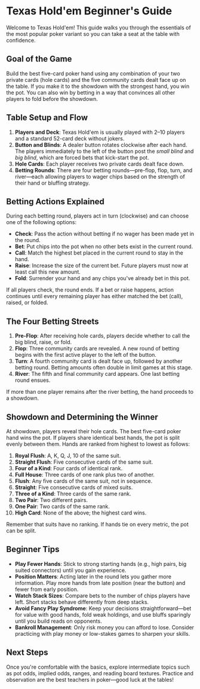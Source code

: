 # Texas Hold'em Beginner's Guide

Welcome to Texas Hold'em! This guide walks you through the essentials of the
most popular poker variant so you can take a seat at the table with
confidence.

## Goal of the Game

Build the best five-card poker hand using any combination of your two private
cards (hole cards) and the five community cards dealt face up on the table. If
you make it to the showdown with the strongest hand, you win the pot. You can
also win by betting in a way that convinces all other players to fold before
the showdown.

## Table Setup and Flow

1. **Players and Deck**: Texas Hold'em is usually played with 2–10 players and a
   standard 52-card deck without jokers.
1. **Button and Blinds**: A dealer button rotates clockwise after each hand.
   The players immediately to the left of the button post the *small blind* and
   *big blind*, which are forced bets that kick-start the pot.
1. **Hole Cards**: Each player receives two private cards dealt face down.
1. **Betting Rounds**: There are four betting rounds—pre-flop, flop, turn, and
   river—each allowing players to wager chips based on the strength of their
   hand or bluffing strategy.

## Betting Actions Explained

During each betting round, players act in turn (clockwise) and can choose one of
the following options:

- **Check**: Pass the action without betting if no wager has been made yet in
  the round.
- **Bet**: Put chips into the pot when no other bets exist in the current
  round.
- **Call**: Match the highest bet placed in the current round to stay in the
  hand.
- **Raise**: Increase the size of the current bet. Future players must now at
  least call this new amount.
- **Fold**: Surrender your hand and any chips you've already bet in this pot.

If all players check, the round ends. If a bet or raise happens, action
continues until every remaining player has either matched the bet (call),
raised, or folded.

## The Four Betting Streets

1. **Pre-Flop**: After receiving hole cards, players decide whether to call the
   big blind, raise, or fold.
1. **Flop**: Three community cards are revealed. A new round of betting begins
   with the first active player to the left of the button.
1. **Turn**: A fourth community card is dealt face up, followed by another
   betting round. Betting amounts often double in limit games at this stage.
1. **River**: The fifth and final community card appears. One last betting
   round ensues.

If more than one player remains after the river betting, the hand proceeds to a
showdown.

## Showdown and Determining the Winner

At showdown, players reveal their hole cards. The best five-card poker hand wins
the pot. If players share identical best hands, the pot is split evenly between
them. Hands are ranked from highest to lowest as follows:

1. **Royal Flush**: A, K, Q, J, 10 of the same suit.
1. **Straight Flush**: Five consecutive cards of the same suit.
1. **Four of a Kind**: Four cards of identical rank.
1. **Full House**: Three cards of one rank plus two of another.
1. **Flush**: Any five cards of the same suit, not in sequence.
1. **Straight**: Five consecutive cards of mixed suits.
1. **Three of a Kind**: Three cards of the same rank.
1. **Two Pair**: Two different pairs.
1. **One Pair**: Two cards of the same rank.
1. **High Card**: None of the above; the highest card wins.

Remember that suits have no ranking. If hands tie on every metric, the pot can
be split.

## Beginner Tips

- **Play Fewer Hands**: Stick to strong starting hands (e.g., high pairs, big
  suited connectors) until you gain experience.
- **Position Matters**: Acting later in the round lets you gather more
  information. Play more hands from late position (near the button) and fewer
  from early position.
- **Watch Stack Sizes**: Compare bets to the number of chips players have left.
  Short stacks behave differently from deep stacks.
- **Avoid Fancy Play Syndrome**: Keep your decisions straightforward—bet for
  value with good hands, fold weak holdings, and use bluffs sparingly until you
  build reads on opponents.
- **Bankroll Management**: Only risk money you can afford to lose. Consider
  practicing with play money or low-stakes games to sharpen your skills.

## Next Steps

Once you're comfortable with the basics, explore intermediate topics such as
pot odds, implied odds, ranges, and reading board textures. Practice and
observation are the best teachers in poker—good luck at the tables!

